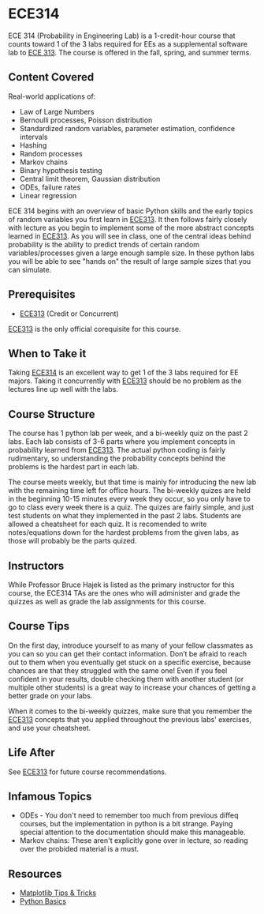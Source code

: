 # ECE314

ECE 314 (Probability in Engineering Lab) is a 1-credit-hour course that counts toward 1 of the 3 labs required for EEs as a supplemental software lab to [ECE 313](ECE313.md). The course is offered in the fall, spring, and summer terms.

## Content Covered

Real-world applications of:

- Law of Large Numbers
- Bernoulli processes, Poisson distribution
- Standardized random variables, parameter estimation, confidence intervals
- Hashing
- Random processes
- Markov chains
- Binary hypothesis testing
- Central limit theorem, Gaussian distribution
- ODEs, failure rates
- Linear regression

ECE 314 begins with an overview of basic Python skills and the early topics of random variables you first learn in [ECE313](ECE313.md). It then follows fairly closely with lecture as you begin to implement some of the more abstract concepts learned in [ECE313](ECE313.md). As you will see in class, one of the central ideas behind probability is the ability to predict trends of certain random variables/processes given a large enough sample size. In these python labs you will be able to see "hands on" the result of large sample sizes that you can simulate.

## Prerequisites

- [ECE313](ECE313.md) (Credit or Concurrent)

[ECE313](ECE313.md) is the only official corequisite for this course. 

## When to Take it

Taking [ECE314](ECE314.md) is an excellent way to get 1 of the 3 labs required for EE majors. Taking it concurrently with [ECE313](ECE313.md) should be no problem as the lectures line up well with the labs. 

## Course Structure

The course has 1 python lab per week, and a bi-weekly quiz on the past 2 labs. Each lab consists of 3-6 parts where you implement concepts in probability learned from [ECE313](ECE313.md). The actual python coding is fairly rudimentary, so understanding the probability concepts behind the problems is the hardest part in each lab. 

The course meets weekly, but that time is mainly for introducing the new lab with the remaining time left for office hours. The bi-weekly quizes are held in the beginning 10-15 minutes every week they occur, so you only have to go to class every week there is a quiz. The quizes are fairly simple, and just test students on what they implemented in the past 2 labs. Students are allowed a cheatsheet for each quiz. It is recomended to write notes/equations down for the hardest problems from the given labs, as those will probably be the parts quized.

## Instructors

While Professor Bruce Hajek is listed as the primary instructor for this course, the ECE314 TAs are the ones who will administer and grade the quizzes as well as grade the lab assignments for this course. 

## Course Tips

On the first day, introduce yourself to as many of your fellow classmates as you can so you can get their contact information. Don’t be afraid to reach out to them when you eventually get stuck on a specific exercise, because chances are that they struggled with the same one! Even if you feel confident in your results, double checking them with another student (or multiple other students) is a great way to increase your chances of getting a better grade on your labs.

When it comes to the bi-weekly quizzes, make sure that you remember the [ECE313](ECE313.md) concepts that you applied throughout the previous labs' exercises, and use your cheatsheet. 

## Life After

See [ECE313](ECE313.md) for future course recommendations.

## Infamous Topics

- ODEs - You don't need to remember too much from previous diffeq courses, but the implementation in python is a bit strange. Paying special attention to the documentation should make this manageable.
- Markov chains: These aren't explicitly gone over in lecture, so reading over the probided material is a must.

## Resources
 
- [Matplotlib Tips & Tricks](https://matplotlib.org/stable/tutorials/introductory/quick_start.html)
- [Python Basics](https://www.pythontutorial.net/python-basics/)
 


